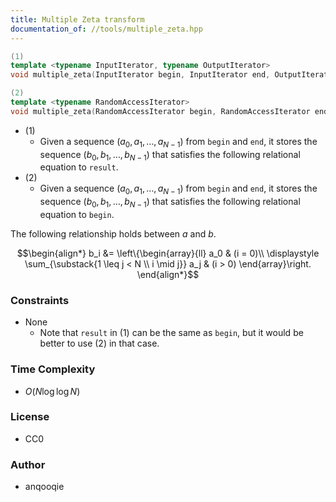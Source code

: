 ```yaml
---
title: Multiple Zeta transform
documentation_of: //tools/multiple_zeta.hpp
---
```


```cpp
(1)
template <typename InputIterator, typename OutputIterator>
void multiple_zeta(InputIterator begin, InputIterator end, OutputIterator result);

(2)
template <typename RandomAccessIterator>
void multiple_zeta(RandomAccessIterator begin, RandomAccessIterator end);
```

- (1)
    - Given a sequence $(a_0, a_1, \ldots, a_{N - 1})$ from `begin` and `end`, it stores the sequence $(b_0, b_1, \ldots, b_{N - 1})$ that satisfies the following relational equation to `result`.
- (2)
    - Given a sequence $(a_0, a_1, \ldots, a_{N - 1})$ from `begin` and `end`, it stores the sequence $(b_0, b_1, \ldots, b_{N - 1})$ that satisfies the following relational equation to `begin`.

The following relationship holds between $a$ and $b$.

$$\begin{align*}
b_i &= \left\{\begin{array}{ll}
a_0 & (i = 0)\\
\displaystyle \sum_{\substack{1 \leq j < N \\ i \mid j}} a_j & (i > 0)
\end{array}\right.
\end{align*}$$

### Constraints
- None
    - Note that `result` in (1) can be the same as `begin`, but it would be better to use (2) in that case.

### Time Complexity
- $O(N \log \log N)$

### License
- CC0

### Author
- anqooqie
